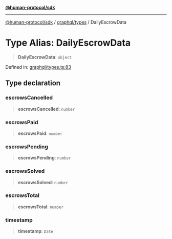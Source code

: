 [**@human-protocol/sdk**](../../../README.md)

***

[@human-protocol/sdk](../../../modules.md) / [graphql/types](../README.md) / DailyEscrowData

# Type Alias: DailyEscrowData

> **DailyEscrowData**: `object`

Defined in: [graphql/types.ts:83](https://github.com/humanprotocol/human-protocol/blob/1fed10bebf38e474662f3001345d050ccf6fda2f/packages/sdk/typescript/human-protocol-sdk/src/graphql/types.ts#L83)

## Type declaration

### escrowsCancelled

> **escrowsCancelled**: `number`

### escrowsPaid

> **escrowsPaid**: `number`

### escrowsPending

> **escrowsPending**: `number`

### escrowsSolved

> **escrowsSolved**: `number`

### escrowsTotal

> **escrowsTotal**: `number`

### timestamp

> **timestamp**: `Date`
